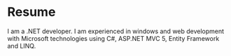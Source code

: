 # Resume

I am a .NET developer.
I am experienced in windows and web development with Microsoft technologies using C#, ASP.NET MVC 5, Entity Framework and LINQ.
